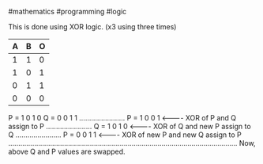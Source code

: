 #mathematics #programming #logic 

This is done using XOR logic. (x3 using three times)

| A   | B   | O   |
| --- | --- | --- |
| 1   | 1   | 0   |
| 1   | 0   | 1   |
| 0   | 1   | 1   |
| 0   | 0   | 0   |

P  = 1 0 1 0
Q = 0 0 1 1
.......................
P  = 1 0 0 1     <---- XOR of P and Q assign to P
.......................
Q = 1 0 1 0     <---- XOR of Q and new P assign to Q
.......................
P  = 0 0 1 1     <---- XOR of new P and new Q assign to P
...................................................................................................................
Now, above Q and P values are swapped.

